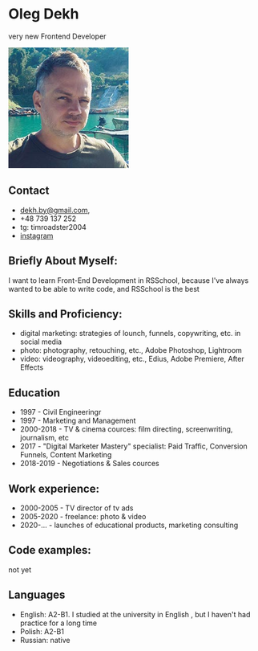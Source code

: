 # Oleg Dekh
very new Frontend Developer


![Olegdekh](/olegdekh_avatar_thai240.jpg "Oleg Dekh")
## Contact
* dekh.by@gmail.com,
* +48 739 137 252
* tg: timroadster2004
* [instagram](https://instagram.com/olegdekh)
## Briefly About Myself:
I want to learn Front-End Development in RSSchool, because I've always wanted to be able to write code, and RSSchool is the best
## Skills and Proficiency:
* digital marketing: strategies of lounch, funnels, copywriting, etc. in social media
* photo: photography, retouching, etc., Adobe Photoshop, Lightroom
* video: videography, videoediting, etc., Edius, Adobe Premiere, After Effects
## Education
* 1997 - Civil Engineeringr
* 1997 - Marketing and Management 
* 2000-2018 - TV & cinema cources: film directing, screenwriting, journalism, etc
* 2017 - "Digital Marketer Mastery" specialist: Paid Traffic, Conversion Funnels, Content Marketing
* 2018-2019 - Negotiations & Sales cources
## Work experience:
* 2000-2005 - TV director of tv ads
* 2005-2020 - freelance: photo & video
* 2020-... - launches of educational products, marketing consulting
## Code examples:
not yet
## Languages
* English: A2-B1. I studied at the university in English , but I haven't had practice for a long time
* Polish: A2-B1
* Russian: native
